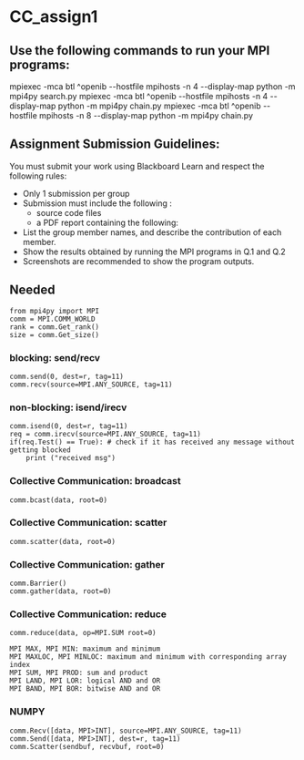 
# CC_assign1

## Use the following commands to run your MPI programs:
mpiexec -mca btl ^openib --hostfile mpihosts -n 4 --display-map python -m mpi4py search.py
mpiexec -mca btl ^openib --hostfile mpihosts -n 4 --display-map python -m mpi4py chain.py
mpiexec -mca btl ^openib --hostfile mpihosts -n 8 --display-map python -m mpi4py chain.py

## Assignment Submission Guidelines:
You must submit your work using Blackboard Learn and respect the following rules:
 - Only 1 submission per group
 - Submission must include the following :
	 - source code files
	 - a PDF report containing the following:
 - List the group member names, and describe the contribution of each member.
 - Show the results obtained by running the MPI programs in Q.1 and Q.2
 - Screenshots are recommended to show the program outputs.

## Needed

    from mpi4py import MPI
    comm = MPI.COMM_WORLD
    rank = comm.Get_rank()
    size = comm.Get_size()

### blocking: send/recv
    comm.send(0, dest=r, tag=11)
    comm.recv(source=MPI.ANY_SOURCE, tag=11)
    
### non-blocking: isend/irecv
    comm.isend(0, dest=r, tag=11)
    req = comm.irecv(source=MPI.ANY_SOURCE, tag=11)
    if(req.Test() == True): # check if it has received any message without getting blocked
	    print ("received msg")

### Collective Communication: broadcast

    comm.bcast(data, root=0)

### Collective Communication: scatter

    comm.scatter(data, root=0)

### Collective Communication: gather

    comm.Barrier()
    comm.gather(data, root=0)

### Collective Communication: reduce

    comm.reduce(data, op=MPI.SUM root=0)
    
    MPI MAX, MPI MIN: maximum and minimum
    MPI MAXLOC, MPI MINLOC: maximum and minimum with corresponding array index
    MPI SUM, MPI PROD: sum and product
    MPI LAND, MPI LOR: logical AND and OR
    MPI BAND, MPI BOR: bitwise AND and OR

### NUMPY
    comm.Recv([data, MPI>INT], source=MPI.ANY_SOURCE, tag=11)
    comm.Send([data, MPI>INT], dest=r, tag=11)
    comm.Scatter(sendbuf, recvbuf, root=0)
